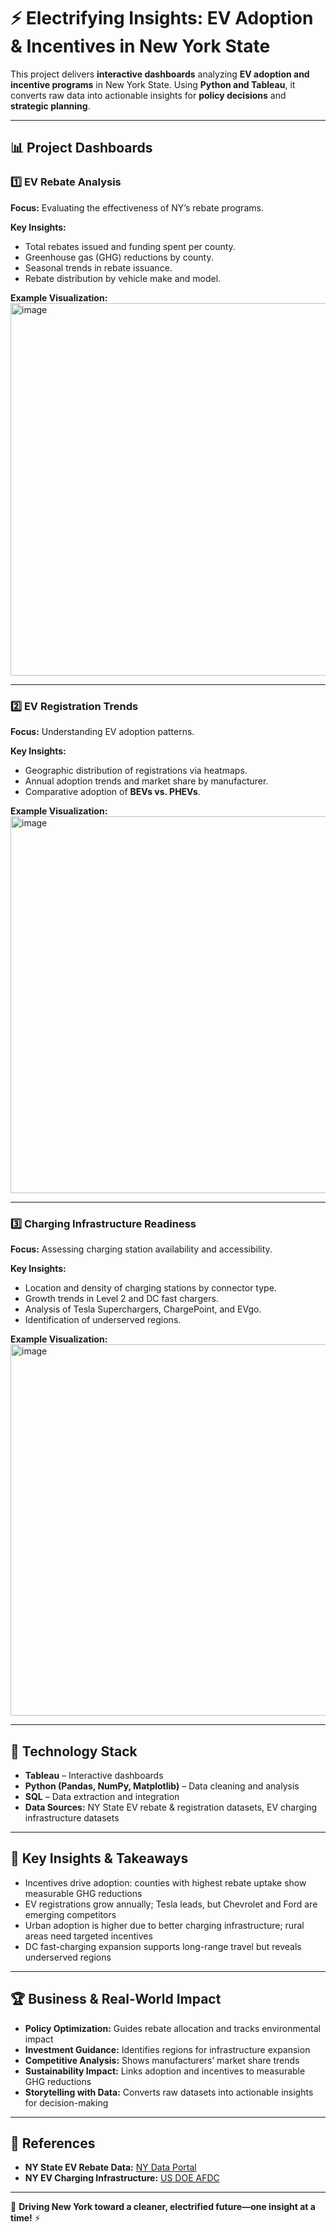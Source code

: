 # ⚡ Electrifying Insights: EV Adoption & Incentives in New York State

This project delivers **interactive dashboards** analyzing **EV adoption and incentive programs** in New York State. Using **Python and Tableau**, it converts raw data into actionable insights for **policy decisions** and **strategic planning**.

---

## 📊 Project Dashboards

### **1️⃣ EV Rebate Analysis**
**Focus:** Evaluating the effectiveness of NY’s rebate programs.  

**Key Insights:**
- Total rebates issued and funding spent per county.  
- Greenhouse gas (GHG) reductions by county.  
- Seasonal trends in rebate issuance.  
- Rebate distribution by vehicle make and model.  

**Example Visualization:**  
<img width="1071" height="596" alt="image" src="https://github.com/user-attachments/assets/27d0233e-fab6-4d4a-8826-4afa3c66ab79" />


---

### **2️⃣ EV Registration Trends**
**Focus:** Understanding EV adoption patterns.  

**Key Insights:**
- Geographic distribution of registrations via heatmaps.  
- Annual adoption trends and market share by manufacturer.  
- Comparative adoption of **BEVs vs. PHEVs**.  

**Example Visualization:**  
<img width="1070" height="603" alt="image" src="https://github.com/user-attachments/assets/b4ef5652-aa6d-4659-8d1e-7ef02bb4d11a" />


---

### **3️⃣ Charging Infrastructure Readiness**
**Focus:** Assessing charging station availability and accessibility.  

**Key Insights:**
- Location and density of charging stations by connector type.  
- Growth trends in Level 2 and DC fast chargers.  
- Analysis of Tesla Superchargers, ChargePoint, and EVgo.  
- Identification of underserved regions.  

**Example Visualization:**  
<img width="1053" height="594" alt="image" src="https://github.com/user-attachments/assets/8f780546-91f0-49e3-8d2d-16b07a9c784d" />


---

## 🔧 Technology Stack
- **Tableau** – Interactive dashboards  
- **Python (Pandas, NumPy, Matplotlib)** – Data cleaning and analysis  
- **SQL** – Data extraction and integration  
- **Data Sources:** NY State EV rebate & registration datasets, EV charging infrastructure datasets  

---

## 🚀 Key Insights & Takeaways
- Incentives drive adoption: counties with highest rebate uptake show measurable GHG reductions  
- EV registrations grow annually; Tesla leads, but Chevrolet and Ford are emerging competitors  
- Urban adoption is higher due to better charging infrastructure; rural areas need targeted incentives  
- DC fast-charging expansion supports long-range travel but reveals underserved regions  

---

## 🏆 Business & Real-World Impact
- **Policy Optimization:** Guides rebate allocation and tracks environmental impact  
- **Investment Guidance:** Identifies regions for infrastructure expansion  
- **Competitive Analysis:** Shows manufacturers’ market share trends  
- **Sustainability Impact:** Links adoption and incentives to measurable GHG reductions  
- **Storytelling with Data:** Converts raw datasets into actionable insights for decision-making  

---

## 🔗 References
- **NY State EV Rebate Data:** [NY Data Portal](https://data.ny.gov)  
- **NY EV Charging Infrastructure:** [US DOE AFDC](https://afdc.energy.gov)  


---

🌱 **Driving New York toward a cleaner, electrified future—one insight at a time!** ⚡
